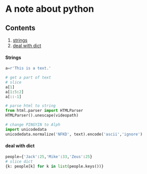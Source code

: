 # A note about python

## Contents
1. [strings](#strings)
2. [deal with dict](#deal-with-dict)

#### Strings
```python
a=r'This is a text.'

# get a part of text
# slice
a[1]
a[1:5:2]
a[::-1]

# parse html to string
from html.parser import HTMLParser
HTMLParser().unescape(videopath)

# change PINGYIN to Alph
import unicodedata
unicodedata.normalize('NFKD', text).encode('ascii','ignore')

```
#### deal with dict
```python
people={'Jack':25,'Mike':33,'Zeus':25}
# slice dict
{k: people[k] for k in list(people.keys())}
```



